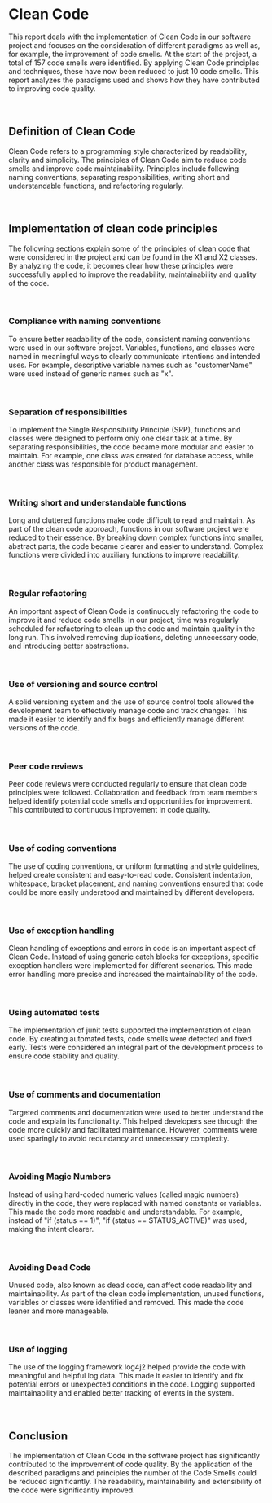 # Clean Code
This report deals with the implementation of Clean Code in our software project and focuses on the consideration of different paradigms as well as, for example, the improvement of code smells. At the start of the project, a total of 157 code smells were identified. By applying Clean Code principles and techniques, these have now been reduced to just 10 code smells. This report analyzes the paradigms used and shows how they have contributed to improving code quality.
<br />  
<br />  

## Definition of Clean Code
Clean Code refers to a programming style characterized by readability, clarity and simplicity. The principles of Clean Code aim to reduce code smells and improve code maintainability. Principles include following naming conventions, separating responsibilities, writing short and understandable functions, and refactoring regularly.
<br />  
<br />  

## Implementation of clean code principles
The following sections explain some of the principles of clean code that were considered in the project and can be found in the X1 and X2 classes. By analyzing the code, it becomes clear how these principles were successfully applied to improve the readability, maintainability and quality of the code.
<br />  
<br />  

### Compliance with naming conventions
To ensure better readability of the code, consistent naming conventions were used in our software project. Variables, functions, and classes were named in meaningful ways to clearly communicate intentions and intended uses. For example, descriptive variable names such as "customerName" were used instead of generic names such as "x".
<br />  
<br />  

### Separation of responsibilities
To implement the Single Responsibility Principle (SRP), functions and classes were designed to perform only one clear task at a time. By separating responsibilities, the code became more modular and easier to maintain. For example, one class was created for database access, while another class was responsible for product management.
<br />  
<br />  

### Writing short and understandable functions
Long and cluttered functions make code difficult to read and maintain. As part of the clean code approach, functions in our software project were reduced to their essence. By breaking down complex functions into smaller, abstract parts, the code became clearer and easier to understand. Complex functions were divided into auxiliary functions to improve readability.
<br />  
<br />  

### Regular refactoring
An important aspect of Clean Code is continuously refactoring the code to improve it and reduce code smells. In our project, time was regularly scheduled for refactoring to clean up the code and maintain quality in the long run. This involved removing duplications, deleting unnecessary code, and introducing better abstractions.
<br />  
<br />  

### Use of versioning and source control
A solid versioning system and the use of source control tools allowed the development team to effectively manage code and track changes. This made it easier to identify and fix bugs and efficiently manage different versions of the code.
<br />  
<br />  

### Peer code reviews
Peer code reviews were conducted regularly to ensure that clean code principles were followed. Collaboration and feedback from team members helped identify potential code smells and opportunities for improvement. This contributed to continuous improvement in code quality.
<br />  
<br />  

### Use of coding conventions
The use of coding conventions, or uniform formatting and style guidelines, helped create consistent and easy-to-read code. Consistent indentation, whitespace, bracket placement, and naming conventions ensured that code could be more easily understood and maintained by different developers.
<br />  
<br />  

### Use of exception handling
Clean handling of exceptions and errors in code is an important aspect of Clean Code. Instead of using generic catch blocks for exceptions, specific exception handlers were implemented for different scenarios. This made error handling more precise and increased the maintainability of the code.
<br />  
<br />  

### Using automated tests
The implementation of junit tests supported the implementation of clean code. By creating automated tests, code smells were detected and fixed early. Tests were considered an integral part of the development process to ensure code stability and quality.
<br />  
<br />  

### Use of comments and documentation
Targeted comments and documentation were used to better understand the code and explain its functionality. This helped developers see through the code more quickly and facilitated maintenance. However, comments were used sparingly to avoid redundancy and unnecessary complexity.
<br />  
<br />  

### Avoiding Magic Numbers
Instead of using hard-coded numeric values (called magic numbers) directly in the code, they were replaced with named constants or variables. This made the code more readable and understandable. For example, instead of "if (status == 1)", "if (status == STATUS_ACTIVE)" was used, making the intent clearer.
<br />  
<br />  

### Avoiding Dead Code
Unused code, also known as dead code, can affect code readability and maintainability. As part of the clean code implementation, unused functions, variables or classes were identified and removed. This made the code leaner and more manageable.
<br />  
<br />  

### Use of logging
The use of the logging framework log4j2 helped provide the code with meaningful and helpful log data. This made it easier to identify and fix potential errors or unexpected conditions in the code. Logging supported maintainability and enabled better tracking of events in the system.
<br />  
<br />  

## Conclusion
The implementation of Clean Code in the software project has significantly contributed to the improvement of code quality. By the application of the described paradigms and principles the number of the Code Smells could be reduced significantly. The readability, maintainability and extensibility of the code were significantly improved.
